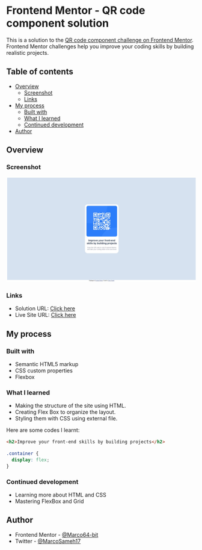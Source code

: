 # Frontend Mentor - QR code component solution

This is a solution to the [QR code component challenge on Frontend Mentor](https://www.frontendmentor.io/challenges/qr-code-component-iux_sIO_H). Frontend Mentor challenges help you improve your coding skills by building realistic projects. 

## Table of contents

- [Overview](#overview)
  - [Screenshot](#screenshot)
  - [Links](#links)
- [My process](#my-process)
  - [Built with](#built-with)
  - [What I learned](#what-i-learned)
  - [Continued development](#continued-development)
- [Author](#author)

## Overview

### Screenshot

![Screenshot](screenshot.jpeg)

### Links

- Solution URL: [Click here](https://github.com/Marco64-bit/QR-Code-Project)
- Live Site URL: [Click here](https://marco64-bit.github.io/QR-Code-Project/design/index.html)

## My process

### Built with

- Semantic HTML5 markup
- CSS custom properties
- Flexbox

### What I learned

- Making the structure of the site using HTML.
- Creating Flex Box to organize the layout. 
- Styling them with CSS using external file.

Here are some codes I learnt:

```html
<h2>Improve your front-end skills by building projects</h2>
```
```css
.container {
  display: flex;
}
```

### Continued development

- Learning more about HTML and CSS
- Mastering FlexBox and Grid

## Author

- Frontend Mentor - [@Marco64-bit](https://www.frontendmentor.io/profile/Marco64-bit)
- Twitter - [@MarcoSameh17](https://twitter.com/MarcoSameh17)
